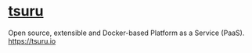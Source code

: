 # [tsuru](https://github.com/tsuru/tsuru)

Open source, extensible and Docker-based Platform as a Service (PaaS). https://tsuru.io
